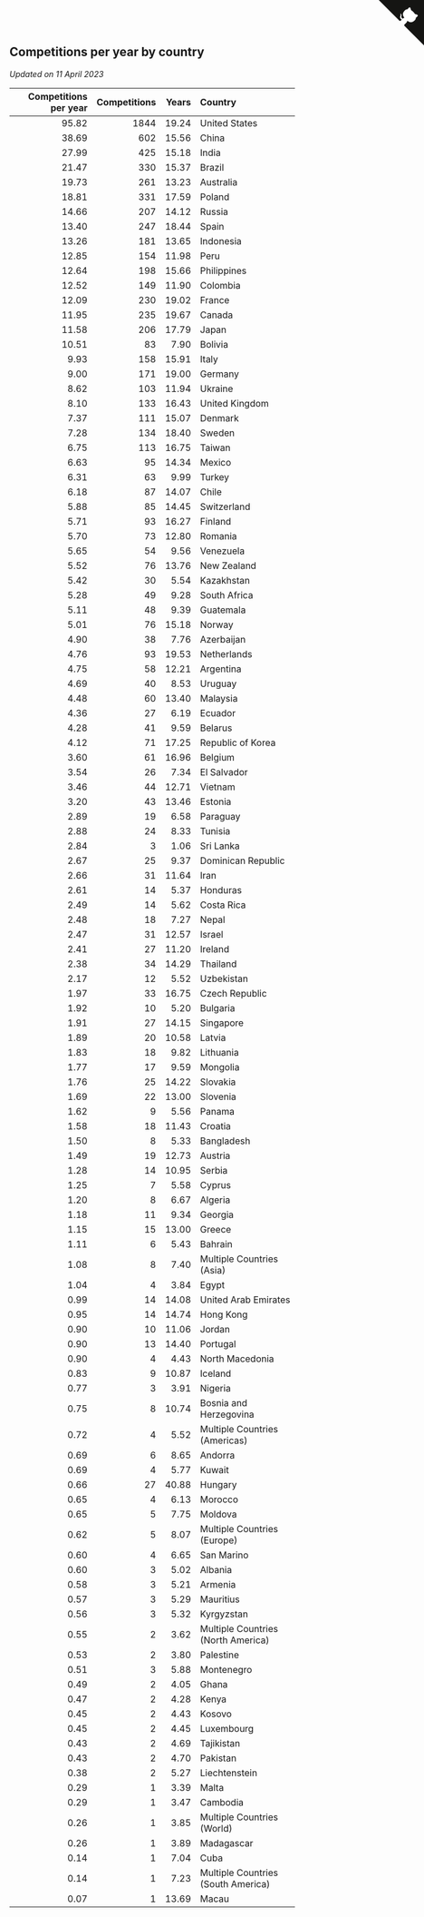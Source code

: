 ## Competitions per year by country

*Updated on 11 April 2023*

| Competitions per year | Competitions | Years | Country |
| ---: | ---: | ---: | :--- |
| 95.82 | 1844 | 19.24 | United States |
| 38.69 | 602 | 15.56 | China |
| 27.99 | 425 | 15.18 | India |
| 21.47 | 330 | 15.37 | Brazil |
| 19.73 | 261 | 13.23 | Australia |
| 18.81 | 331 | 17.59 | Poland |
| 14.66 | 207 | 14.12 | Russia |
| 13.40 | 247 | 18.44 | Spain |
| 13.26 | 181 | 13.65 | Indonesia |
| 12.85 | 154 | 11.98 | Peru |
| 12.64 | 198 | 15.66 | Philippines |
| 12.52 | 149 | 11.90 | Colombia |
| 12.09 | 230 | 19.02 | France |
| 11.95 | 235 | 19.67 | Canada |
| 11.58 | 206 | 17.79 | Japan |
| 10.51 | 83 | 7.90 | Bolivia |
| 9.93 | 158 | 15.91 | Italy |
| 9.00 | 171 | 19.00 | Germany |
| 8.62 | 103 | 11.94 | Ukraine |
| 8.10 | 133 | 16.43 | United Kingdom |
| 7.37 | 111 | 15.07 | Denmark |
| 7.28 | 134 | 18.40 | Sweden |
| 6.75 | 113 | 16.75 | Taiwan |
| 6.63 | 95 | 14.34 | Mexico |
| 6.31 | 63 | 9.99 | Turkey |
| 6.18 | 87 | 14.07 | Chile |
| 5.88 | 85 | 14.45 | Switzerland |
| 5.71 | 93 | 16.27 | Finland |
| 5.70 | 73 | 12.80 | Romania |
| 5.65 | 54 | 9.56 | Venezuela |
| 5.52 | 76 | 13.76 | New Zealand |
| 5.42 | 30 | 5.54 | Kazakhstan |
| 5.28 | 49 | 9.28 | South Africa |
| 5.11 | 48 | 9.39 | Guatemala |
| 5.01 | 76 | 15.18 | Norway |
| 4.90 | 38 | 7.76 | Azerbaijan |
| 4.76 | 93 | 19.53 | Netherlands |
| 4.75 | 58 | 12.21 | Argentina |
| 4.69 | 40 | 8.53 | Uruguay |
| 4.48 | 60 | 13.40 | Malaysia |
| 4.36 | 27 | 6.19 | Ecuador |
| 4.28 | 41 | 9.59 | Belarus |
| 4.12 | 71 | 17.25 | Republic of Korea |
| 3.60 | 61 | 16.96 | Belgium |
| 3.54 | 26 | 7.34 | El Salvador |
| 3.46 | 44 | 12.71 | Vietnam |
| 3.20 | 43 | 13.46 | Estonia |
| 2.89 | 19 | 6.58 | Paraguay |
| 2.88 | 24 | 8.33 | Tunisia |
| 2.84 | 3 | 1.06 | Sri Lanka |
| 2.67 | 25 | 9.37 | Dominican Republic |
| 2.66 | 31 | 11.64 | Iran |
| 2.61 | 14 | 5.37 | Honduras |
| 2.49 | 14 | 5.62 | Costa Rica |
| 2.48 | 18 | 7.27 | Nepal |
| 2.47 | 31 | 12.57 | Israel |
| 2.41 | 27 | 11.20 | Ireland |
| 2.38 | 34 | 14.29 | Thailand |
| 2.17 | 12 | 5.52 | Uzbekistan |
| 1.97 | 33 | 16.75 | Czech Republic |
| 1.92 | 10 | 5.20 | Bulgaria |
| 1.91 | 27 | 14.15 | Singapore |
| 1.89 | 20 | 10.58 | Latvia |
| 1.83 | 18 | 9.82 | Lithuania |
| 1.77 | 17 | 9.59 | Mongolia |
| 1.76 | 25 | 14.22 | Slovakia |
| 1.69 | 22 | 13.00 | Slovenia |
| 1.62 | 9 | 5.56 | Panama |
| 1.58 | 18 | 11.43 | Croatia |
| 1.50 | 8 | 5.33 | Bangladesh |
| 1.49 | 19 | 12.73 | Austria |
| 1.28 | 14 | 10.95 | Serbia |
| 1.25 | 7 | 5.58 | Cyprus |
| 1.20 | 8 | 6.67 | Algeria |
| 1.18 | 11 | 9.34 | Georgia |
| 1.15 | 15 | 13.00 | Greece |
| 1.11 | 6 | 5.43 | Bahrain |
| 1.08 | 8 | 7.40 | Multiple Countries (Asia) |
| 1.04 | 4 | 3.84 | Egypt |
| 0.99 | 14 | 14.08 | United Arab Emirates |
| 0.95 | 14 | 14.74 | Hong Kong |
| 0.90 | 10 | 11.06 | Jordan |
| 0.90 | 13 | 14.40 | Portugal |
| 0.90 | 4 | 4.43 | North Macedonia |
| 0.83 | 9 | 10.87 | Iceland |
| 0.77 | 3 | 3.91 | Nigeria |
| 0.75 | 8 | 10.74 | Bosnia and Herzegovina |
| 0.72 | 4 | 5.52 | Multiple Countries (Americas) |
| 0.69 | 6 | 8.65 | Andorra |
| 0.69 | 4 | 5.77 | Kuwait |
| 0.66 | 27 | 40.88 | Hungary |
| 0.65 | 4 | 6.13 | Morocco |
| 0.65 | 5 | 7.75 | Moldova |
| 0.62 | 5 | 8.07 | Multiple Countries (Europe) |
| 0.60 | 4 | 6.65 | San Marino |
| 0.60 | 3 | 5.02 | Albania |
| 0.58 | 3 | 5.21 | Armenia |
| 0.57 | 3 | 5.29 | Mauritius |
| 0.56 | 3 | 5.32 | Kyrgyzstan |
| 0.55 | 2 | 3.62 | Multiple Countries (North America) |
| 0.53 | 2 | 3.80 | Palestine |
| 0.51 | 3 | 5.88 | Montenegro |
| 0.49 | 2 | 4.05 | Ghana |
| 0.47 | 2 | 4.28 | Kenya |
| 0.45 | 2 | 4.43 | Kosovo |
| 0.45 | 2 | 4.45 | Luxembourg |
| 0.43 | 2 | 4.69 | Tajikistan |
| 0.43 | 2 | 4.70 | Pakistan |
| 0.38 | 2 | 5.27 | Liechtenstein |
| 0.29 | 1 | 3.39 | Malta |
| 0.29 | 1 | 3.47 | Cambodia |
| 0.26 | 1 | 3.85 | Multiple Countries (World) |
| 0.26 | 1 | 3.89 | Madagascar |
| 0.14 | 1 | 7.04 | Cuba |
| 0.14 | 1 | 7.23 | Multiple Countries (South America) |
| 0.07 | 1 | 13.69 | Macau |


<a href="https://github.com/jonatanklosko/wca_statistics" class="github-corner" aria-label="View source on Github"><svg width="80" height="80" viewBox="0 0 250 250" style="fill:#151513; color:#fff; position: absolute; top: 0; border: 0; right: 0;" aria-hidden="true"><path d="M0,0 L115,115 L130,115 L142,142 L250,250 L250,0 Z"></path><path d="M128.3,109.0 C113.8,99.7 119.0,89.6 119.0,89.6 C122.0,82.7 120.5,78.6 120.5,78.6 C119.2,72.0 123.4,76.3 123.4,76.3 C127.3,80.9 125.5,87.3 125.5,87.3 C122.9,97.6 130.6,101.9 134.4,103.2" fill="currentColor" style="transform-origin: 130px 106px;" class="octo-arm"></path><path d="M115.0,115.0 C114.9,115.1 118.7,116.5 119.8,115.4 L133.7,101.6 C136.9,99.2 139.9,98.4 142.2,98.6 C133.8,88.0 127.5,74.4 143.8,58.0 C148.5,53.4 154.0,51.2 159.7,51.0 C160.3,49.4 163.2,43.6 171.4,40.1 C171.4,40.1 176.1,42.5 178.8,56.2 C183.1,58.6 187.2,61.8 190.9,65.4 C194.5,69.0 197.7,73.2 200.1,77.6 C213.8,80.2 216.3,84.9 216.3,84.9 C212.7,93.1 206.9,96.0 205.4,96.6 C205.1,102.4 203.0,107.8 198.3,112.5 C181.9,128.9 168.3,122.5 157.7,114.1 C157.9,116.9 156.7,120.9 152.7,124.9 L141.0,136.5 C139.8,137.7 141.6,141.9 141.8,141.8 Z" fill="currentColor" class="octo-body"></path></svg></a><style>.github-corner:hover .octo-arm{animation:octocat-wave 560ms ease-in-out}@keyframes octocat-wave{0%,100%{transform:rotate(0)}20%,60%{transform:rotate(-25deg)}40%,80%{transform:rotate(10deg)}}@media (max-width:500px){.github-corner:hover .octo-arm{animation:none}.github-corner .octo-arm{animation:octocat-wave 560ms ease-in-out}}</style>
